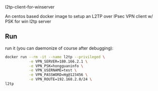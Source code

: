 l2tp-client-for-winserver


An centos based docker image to setup an L2TP over IPsec VPN client w/ PSK for win l2tp server


## Run

run it (you can daemonize of course after debugging):
```bash
docker run --rm -it --name l2tp --privileged \
           -e VPN_SERVER=180.166.2.1 \
           -e VPN_PSK=hongguaninfo \
           -e VPN_USERNAME=test \
           -e VPN_PASSWORD=Hg@123456 \
           -e VPN_ROUTE=192.168.2.0/24 \
l2tp
```
